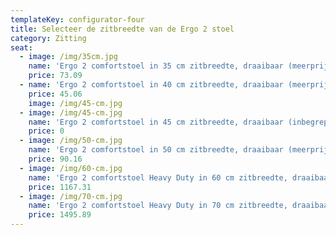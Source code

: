 ```yaml
---
templateKey: configurator-four
title: Selecteer de zitbreedte van de Ergo 2 stoel
category: Zitting
seat:
  - image: /img/35cm.jpg
    name: 'Ergo 2 comfortstoel in 35 cm zitbreedte, draaibaar (meerprijs)'
    price: 73.09
  - name: 'Ergo 2 comfortstoel in 40 cm zitbreedte, draaibaar (meerprijs)'
    price: 45.06
    image: /img/45-cm.jpg
  - image: /img/45-cm.jpg
    name: 'Ergo 2 comfortstoel in 45 cm zitbreedte, draaibaar (inbegrepen)'
    price: 0
  - image: /img/50-cm.jpg
    name: 'Ergo 2 comfortstoel in 50 cm zitbreedte, draaibaar (meerprijs)'
    price: 90.16
  - image: /img/60-cm.jpg
    name: 'Ergo 2 comfortstoel Heavy Duty in 60 cm zitbreedte, draaibaar (meerprijs)'
    price: 1167.31
  - image: /img/70-cm.jpg
    name: 'Ergo 2 comfortstoel Heavy Duty in 70 cm zitbreedte, draaibaar (meerprijs)'
    price: 1495.89
---
```


